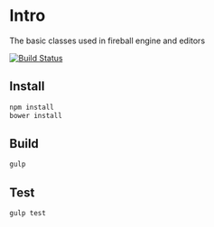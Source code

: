 # Intro

The basic classes used in fireball engine and editors

[![Build Status](https://travis-ci.org/fireball-x/core.svg?branch=master)](https://travis-ci.org/fireball-x/core)

## Install

```bash
npm install
bower install
```

## Build

```bash
gulp
```

## Test

```bash
gulp test
```
